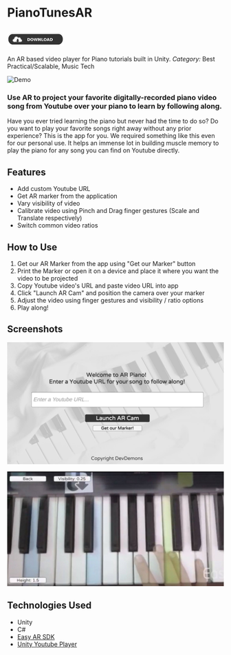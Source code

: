 # PianoTunesAR

## <a href="https://github.com/hamzafarooq009/PianoTunesAR/releases/tag/APK"><img src="./Multimedia/download.png" height="30"></a>

An AR based video player for Piano tutorials built in Unity.
*Category:* Best Practical/Scalable, Music Tech

![Demo](/Multimedia/Demo.gif)

### Use AR to project your favorite digitally-recorded piano video song from Youtube over your piano to learn by following along.

Have you ever tried learning the piano but never had the time to do so? Do you want to play your favorite songs right away without any prior experience? This is the app for you. We required something like this even for our personal use. It helps an immense lot in building muscle memory to play the piano for any song you can find on Youtube directly.

## Features

- Add custom Youtube URL
- Get AR marker from the application
- Vary visibility of video
- Calibrate video using Pinch and Drag finger gestures (Scale and Translate respectively)
- Switch common video ratios

## How to Use

1. Get our AR Marker from the app using "Get our Marker" button
2. Print the Marker or open it on a device and place it where you want the video to be projected
3. Copy Youtube video's URL and paste video URL into app
4. Click "Launch AR Cam" and position the camera over your marker
8. Adjust the video using finger gestures and visibility / ratio options
9. Play along!

## Screenshots

![Main menu](/Multimedia/MainMenu.jpg)

![Play](/Multimedia/Play.jpg)

## Technologies Used

- Unity
- C#
- [Easy AR SDK](https://www.easyar.com/)
- [Unity Youtube Player](https://github.com/iBicha/UnityYoutubePlayer)
